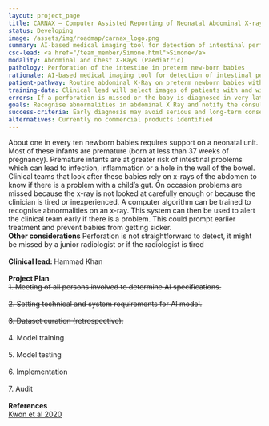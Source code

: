 ```yaml
---
layout: project_page
title: CARNAX – Computer Assisted Reporting of Neonatal Abdominal X-rays
status: Developing
image: /assets/img/roadmap/carnax_logo.png
summary: AI-based medical imaging tool for detection of intestinal perforation.
csc-lead: <a href="/team_member/Simone.html">Simone</a>
modality: Abdominal and Chest X-Rays (Paediatric)
pathology: Perforation of the intestine in preterm new-born babies
rationale: AI-based medical imaging tool for detection of intestinal perforation in preterm neonates (abdominal x ray)
patient-pathway: Routine abdominal X-Ray on preterm newborn babies with suspected bowel perforation.
training-data: Clinical lead will select images of patients with and without pathology.
errors: If a perforation is missed or the baby is diagnosed in very late stage, this might imply sickness, cerebral damage and ultimately death
goals: Recognise abnormalities in abdominal X Ray and notify the consultant radiologist
success-criteria: Early diagnosis may avoid serious and long-term consequences for the life of a new-born baby
alternatives: Currently no commercial products identified
---
```

About one in every ten newborn babies requires support on a neonatal unit. Most of these infants are premature (born at less than 37 weeks of pregnancy). Premature infants are at greater risk of intestinal problems which can lead to infection, inflammation or a hole in the wall of the bowel. Clinical teams that look after these babies rely on x-rays of the abdomen to know if there is a problem with a child’s gut. On occasion problems are missed because the x-ray is not looked at carefully enough or because the clinician is tired or inexperienced. A computer algorithm can be trained to recognise abnormalities on an x-ray. This system can then be used to alert the clinical team early if there is a problem. This could prompt earlier treatment and prevent babies from getting sicker.
<br><b>Other considerations</b> Perforation is not straightforward to detect, it might be missed by a junior radiologist or if the radiologist is tired
<br>
<br>
<b>Clinical lead: </b> Hammad Khan
<br>
<br>
<b>Project Plan</b> <br> <strike> 1. Meeting of all persons involved to determine AI specifications. <br><br> 2.	Setting technical and system requirements for AI model. <br> <br> 3. Dataset curation (retrospective). <br><br></strike> 4.	Model training<br><br>5.	Model testing <br><br>6.	Implementation <br><br>7. Audit
<br>
<br>
<b>References</b> 
<br> <a href="https://doi.org/10.1038/s41598-020-74653-1"> Kwon et al 2020 </a>

